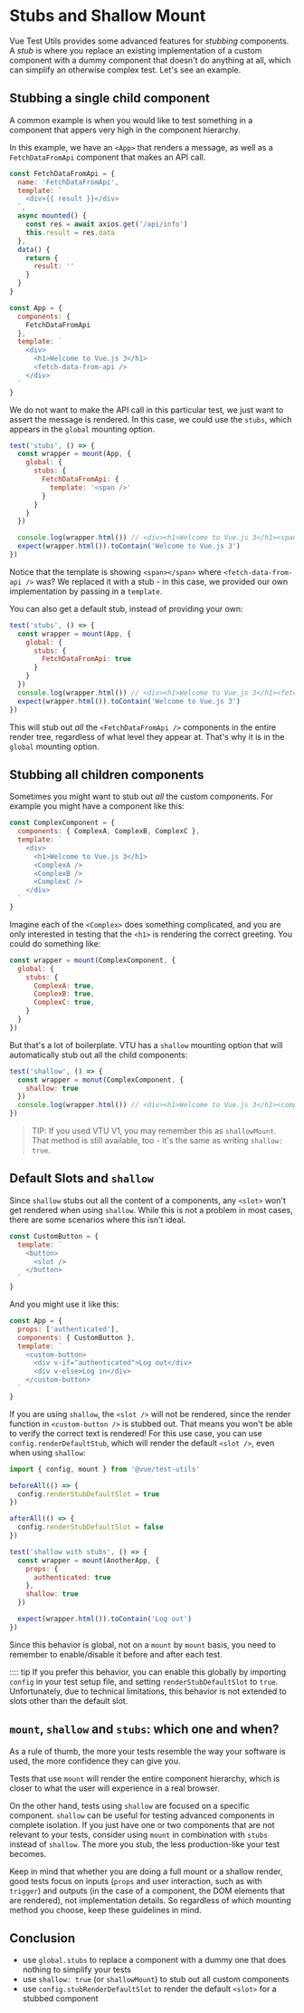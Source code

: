 # Stubs and Shallow Mount

Vue Test Utils provides some advanced features for *stubbing* components. A *stub* is where you replace an existing implementation of a custom component with a dummy component that doesn't do anything at all, which can simplify an otherwise complex test. Let's see an example.

## Stubbing a single child component

A common example is when you would like to test something in a component that appers very high in the component hierarchy.

In this example, we have an `<App>` that renders a message, as well as a `FetchDataFromApi` component that makes an API call.

```js
const FetchDataFromApi = {
  name: 'FetchDataFromApi',
  template: `
    <div>{{ result }}</div>
  `,
  async mounted() {
    const res = await axios.get('/api/info')
    this.result = res.data
  },
  data() {
    return {
      result: ''
    }
  }
}

const App = {
  components: {
    FetchDataFromApi
  },
  template: `
    <div>
      <h1>Welcome to Vue.js 3</h1>
      <fetch-data-from-api />
    </div>
  `
}
```

 We do not want to make the API call in this particular test, we just want to assert the message is rendered. In this case, we could use the `stubs`, which appears in the `global` mounting option.

```js {12}
test('stubs', () => {
  const wrapper = mount(App, {
    global: {
      stubs: {
        FetchDataFromApi: {
          template: '<span />'
        }
      }
    }
  })

  console.log(wrapper.html()) // <div><h1>Welcome to Vue.js 3</h1><span></span></div>
  expect(wrapper.html()).toContain('Welcome to Vue.js 3')
})
```

Notice that the template is showing `<span></span>` where `<fetch-data-from-api />` was? We replaced it with a stub - in this case, we provided our own implementation by passing in a `template`.

You can also get a default stub, instead of providing your own:

```js {9}
test('stubs', () => {
  const wrapper = mount(App, {
    global: {
      stubs: {
        FetchDataFromApi: true
      }
    }
  })
  console.log(wrapper.html()) // <div><h1>Welcome to Vue.js 3</h1><fetch-data-from-api-stub></fetch-data-from-api-stub></div>
  expect(wrapper.html()).toContain('Welcome to Vue.js 3')
})
```

This will stub out *all* the `<FetchDataFromApi />` components in the entire render tree, regardless of what level they appear at. That's why it is in the `global` mounting option.

## Stubbing all children components

Sometimes you might want to stub out *all* the custom components. For example you might have a component like this:

```js
const ComplexComponent = {
  components: { ComplexA, ComplexB, ComplexC },
  template: `
    <div>
      <h1>Welcome to Vue.js 3</h1>
      <ComplexA />
      <ComplexB />
      <ComplexC />
    </div>
  `
}
```

Imagine each of the `<Complex>` does something complicated, and you are only interested in testing that the `<h1>` is rendering the correct greeting. You could do something like:

```js
const wrapper = mount(ComplexComponent, {
  global: {
    stubs: {
      ComplexA: true,
      ComplexB: true,
      ComplexC: true,
    }
  }
})
```

But that's a lot of boilerplate. VTU has a `shallow` mounting option that will automatically stub out all the child components:

```js {5}
test('shallow', () => {
  const wrapper = monut(ComplexComponent, {
    shallow: true
  })
  console.log(wrapper.html()) // <div><h1>Welcome to Vue.js 3</h1><complex-a-stub></complex-a-stub><complex-b-stub></complex-b-stub><complex-c-stub></complex-c-stub></div>
})
```

> TIP: If you used VTU V1, you may remember this as `shallowMount`. That method is still available, too - it's the same as writing `shallow: true`.

## Default Slots and `shallow`

Since `shallow` stubs out all the content of a components, any `<slot>` won't get rendered when using `shallow`. While this is not a problem in most cases, there are some scenarios where this isn't ideal.

```js
const CustomButton = {
  template: `
    <button>
      <slot />
    </button>
  `
}
```

And you might use it like this:

```js
const App = {
  props: ['authenticated'],
  components: { CustomButton },
  template: `
    <custom-button>
      <div v-if="authenticated">Log out</div>
      <div v-else>Log in</div>
    </custom-button>
  `
}
```

If you are using `shallow`, the `<slot />` will not be rendered, since the render function in `<custom-button />` is stubbed out. That means you won't be able to verify the correct text is rendered! For this use case, you can use `config.renderDefaultStub`, which will render the default `<slot />`, even when using `shallow`:

```js {1,4,8}
import { config, mount } from '@vue/test-utils'

beforeAll(() => {
  config.renderStubDefaultSlot = true
})

afterAll(() => {
  config.renderStubDefaultSlot = false
})

test('shallow with stubs', () => {
  const wrapper = mount(AnotherApp, {
    props: {
      authenticated: true
    },
    shallow: true
  })

  expect(wrapper.html()).toContain('Log out')
})
```

Since this behavior is global, not on a `mount` by `mount` basis, you need to remember to enable/disable it before and after each test.

:::: tip If you prefer this behavior, you can enable this globally by importing `config` in your test setup file, and setting `renderStubDefaultSlot` to `true`. Unfortunately, due to technical limitations, this behavior is not extended to slots other than the default slot.

## `mount`, `shallow` and `stubs`: which one and when?

As a rule of thumb, the more your tests resemble the way your software is used, the more confidence they can give you.

Tests that use `mount` will render the entire component hierarchy, which is closer to what the user will experience in a real browser. 

On the other hand, tests using `shallow` are focused on a specific component. `shallow` can be useful for testing advanced components in complete isolation. If you just have one or two components that are not relevant to your tests, consider using `mount` in combination with `stubs` instead of `shallow`. The more you stub, the less production-like your test becomes.

Keep in mind that whether you are doing a full mount or a shallow render, good tests focus on inputs (`props` and user interaction, such as with `trigger`) and outputs (in the case of a component, the DOM elements that are rendered), not implementation details. So regardless of which mounting method you choose, keep these guidelines in mind.

## Conclusion

- use `global.stubs` to replace a component with a dummy one that does nothing to simplify your tests
- use `shallow: true` (or `shallowMount`) to stub out all custom components
- use `config.stubRenderDefaultSlot` to render the default `<slot>` for a stubbed component
